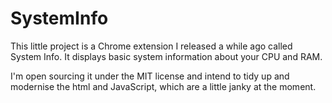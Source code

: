 # SystemInfo

This little project is a Chrome extension I released a while ago called System Info. It displays basic system information about your CPU and RAM.

I'm open sourcing it under the MIT license and intend to tidy up and modernise the html and JavaScript, which are a little janky at the moment.
